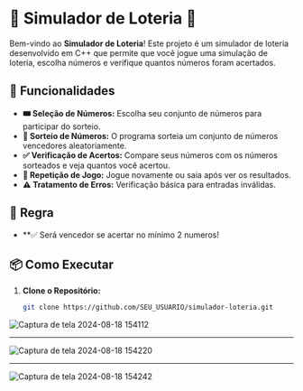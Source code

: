 # 🎰 Simulador de Loteria 🎰

Bem-vindo ao **Simulador de Loteria**! Este projeto é um simulador de loteria desenvolvido em C++ que permite que você jogue uma simulação de loteria, escolha números e verifique quantos números foram acertados. 

## 🚀 Funcionalidades

- **🎟️ Seleção de Números:** Escolha seu conjunto de números para participar do sorteio.
- **🎲 Sorteio de Números:** O programa sorteia um conjunto de números vencedores aleatoriamente.
- **✅ Verificação de Acertos:** Compare seus números com os números sorteados e veja quantos você acertou.
- **🔄 Repetição de Jogo:** Jogue novamente ou saia após ver os resultados.
- **⚠️ Tratamento de Erros:** Verificação básica para entradas inválidas.

## 🚀 Regra

- **✅ Será vencedor se acertar no mínimo 2 numeros!

## 📦 Como Executar

1. **Clone o Repositório:**
   ```bash
   git clone https://github.com/SEU_USUARIO/simulador-loteria.git
![Captura de tela 2024-08-18 154112](https://github.com/user-attachments/assets/44269e23-e7ef-48f4-ab5f-44c33286aaf5)

*********************************************************************************************************************

![Captura de tela 2024-08-18 154220](https://github.com/user-attachments/assets/69395335-169d-4797-bbbb-e96b8e974fd7)

*********************************************************************************************************************

![Captura de tela 2024-08-18 154242](https://github.com/user-attachments/assets/1692bd35-3585-4ccb-b2eb-ef21ec45fa5a)
